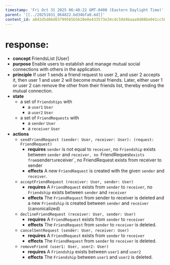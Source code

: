 ```yaml
---
timestamp: 'Fri Oct 31 2025 06:48:22 GMT-0400 (Eastern Daylight Time)'
parent: '[[../20251031_064822.bd34bfa0.md]]'
content_id: a0d2d5d86d03799565b5620e0e433573e34cdc59d4baaa9d88be041cc581ffc7
---
```


# response:

* **concept** FriendsList \[User]
* **purpose** Enable users to establish and manage mutual social connections with others in the application.
* **principle** If user 1 sends a friend request to user 2, and user 2 accepts it, then user 1 and user 2 will become mutual friends. Later, either user 1 or user 2 can remove the other from their friends list, thereby ending the mutual connection.
* **state**
  * a set of `Friendships` with
    * a `user1` `User`
    * a `user2` `User`
  * a set of `FriendRequests` with
    * a `sender` `User`
    * a `receiver` `User`
* **actions**
  * `sendFriendRequest (sender: User, receiver: User): (request: FriendRequest)`
    * **requires** `sender` is not equal to `receiver`, no `Friendship` exists between `sender` and `receiver, no `FriendRequest`exists from`sender`to`receiver\`, no FriendRequest exists from receiver to sender
    * **effects** A new `FriendRequest` is created with the given `sender` and `receiver`.
  * `acceptFriendRequest (receiver: User, sender: User)`
    * **requires** A `FriendRequest` exists from `sender` to `receiver`, no `Friendship` exists between `sender` and `receiver`
    * **effects** The `FriendRequest` from sender to receiver is deleted and a new `Friendship` is created between `sender` and `receiver` (canonicalized)
  * `declineFriendRequest (receiver: User, sender: User)`
    * **requires** A `FriendRequest` exists from `sender` to `receiver`
    * **effects** The `FriendRequest` from `sender` to `receiver` is deleted.
  * `cancelSentRequest (sender: User, receiver: User)`
    * **requires** A `FriendRequest` exists from `sender` to `receiver`
    * **effects** The `FriendRequest` from `sender` to `receiver` is deleted.
  * `removeFriend (user1: User, user2: User)`
    * **requires** A `Friendship` exists between `user1` and `user2`
    * **effects** The `Friendship` between `user1` and `user2` is deleted.
